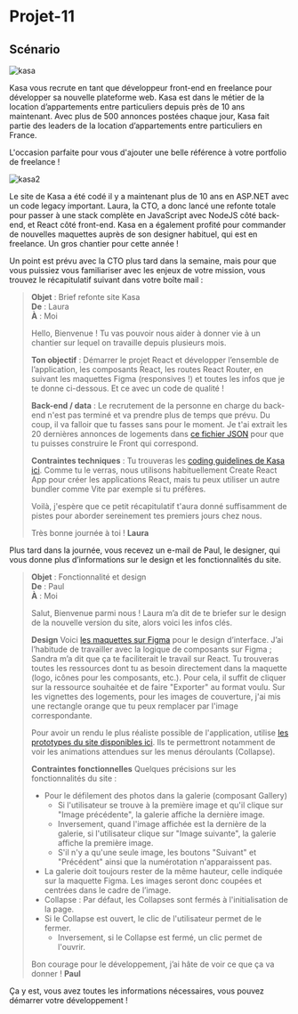 # Projet-11

## Scénario

![kasa](https://user.oc-static.com/upload/2023/10/10/16969371520395_Section%20mission.png)

Kasa vous recrute en tant que développeur front-end en freelance pour développer sa nouvelle plateforme web. Kasa est dans le métier de la location d’appartements entre particuliers depuis près de 10 ans maintenant. Avec plus de 500 annonces postées chaque jour, Kasa fait partie des leaders de la location d’appartements entre particuliers en France.  

L'occasion parfaite pour vous d'ajouter une belle référence à votre portfolio de freelance !

![kasa2](https://user.oc-static.com/upload/2023/04/03/1680512368252_Kasa%20logo.png)  

Le site de Kasa a été codé il y a maintenant plus de 10 ans en ASP.NET avec un code legacy important. Laura, la CTO, a donc lancé une refonte totale pour passer à une stack complète en JavaScript avec NodeJS côté back-end, et React côté front-end. Kasa en a également profité pour commander de nouvelles maquettes auprès de son designer habituel, qui est en freelance. Un gros chantier pour cette année !  

Un point est prévu avec la CTO plus tard dans la semaine, mais pour que vous puissiez vous familiariser avec les enjeux de votre mission, vous trouvez le récapitulatif suivant dans votre boîte mail :  

> **Objet** : Brief refonte site Kasa  
> **De** : Laura  
> **À** : Moi  
>  
> Hello,
> Bienvenue ! Tu vas pouvoir nous aider à donner vie à un chantier sur lequel on travaille depuis plusieurs mois.
>  
> **Ton objectif** : Démarrer le projet React et développer l’ensemble de l’application, les composants React, les routes React Router, en suivant les maquettes Figma (responsives !) et toutes les infos que je te donne ci-dessous. Et ce avec un code de qualité !
>  
> **Back-end / data** : Le recrutement de la personne en charge du back-end n'est pas terminé et va prendre plus de temps que prévu. Du coup, il va falloir que tu fasses sans pour le moment. Je t'ai extrait les 20 dernières annonces de logements dans [ce fichier JSON](https://s3-eu-west-1.amazonaws.com/course.oc-static.com/projects/Front-End+V2/P9+React+1/logements.json) pour que tu puisses construire le Front qui correspond.
>  
> **Contraintes techniques** : Tu trouveras les [coding guidelines de Kasa ici](https://course.oc-static.com/projects/D%C3%A9veloppeur+Web/IW_P8+React+Kasa/Kasa+coding+guidelines+-+IW+-+DW.pdf). Comme tu le verras, nous utilisons habituellement Create React App pour créer les applications React, mais tu peux utiliser un autre bundler comme Vite par exemple si tu préfères.
>  
> Voilà, j'espère que ce petit récapitulatif t'aura donné suffisamment de pistes pour aborder sereinement tes premiers jours chez nous.
>  
> Très bonne journée à toi !
> **Laura**
  
Plus tard dans la journée, vous recevez un e-mail de Paul, le designer, qui vous donne plus d’informations sur le design et les fonctionnalités du site.   
  
> **Objet** : Fonctionnalité et design  
> **De** : Paul  
> **À** : Moi  
>  
> Salut,
> Bienvenue parmi nous ! Laura m’a dit de te briefer sur le design de la nouvelle version du site, alors voici les infos clés.
>  
> **Design**
> Voici [les maquettes sur Figma](https://www.figma.com/design/2BZEoBhyxt5IwZgRn0wGsL/Kasa_FR?node-id=0-1) pour le design d’interface. J’ai l’habitude de travailler avec la logique de composants sur Figma ; Sandra m’a dit que ça te faciliterait le travail sur React. Tu trouveras toutes les ressources dont tu as besoin directement dans la maquette (logo, icônes pour les composants, etc.). Pour cela, il suffit de cliquer sur la ressource souhaitée et de faire "Exporter" au format voulu. Sur les vignettes des logements, pour les images de couverture, j'ai mis une rectangle orange que tu peux remplacer par l'image correspondante.
>  
> Pour avoir un rendu le plus réaliste possible de l'application, utilise [les prototypes du site disponibles ici](https://www.figma.com/proto/2BZEoBhyxt5IwZgRn0wGsL/Kasa_FR?type=design&node-id=3-0&t=x8RBKuR4UiE3hhBW-0&scaling=scale-down&page-id=0%3A1&starting-point-node-id=3%3A0&show-proto-sidebar=1). Ils te permettront notamment de voir les animations attendues sur les menus déroulants (Collapse).
>  
> **Contraintes fonctionnelles**
> Quelques précisions sur les fonctionnalités du site :
> + Pour le défilement des photos dans la galerie (composant Gallery)
>   - Si l'utilisateur se trouve à la première image et qu'il clique sur "Image précédente", la galerie affiche la dernière image.
>   - Inversement, quand l'image affichée est la dernière de la galerie, si l'utilisateur clique sur "Image suivante", la galerie affiche la première image.
>   - S'il n'y a qu'une seule image, les boutons "Suivant" et "Précédent" ainsi que la numérotation n'apparaissent pas.
> + La galerie doit toujours rester de la même hauteur, celle indiquée sur la maquette Figma. Les images seront donc coupées et centrées dans le cadre de l’image.
> + Collapse : Par défaut, les Collapses sont fermés à l'initialisation de la page.
> + Si le Collapse est ouvert, le clic de l'utilisateur permet de le fermer.
>   - Inversement, si le Collapse est fermé, un clic permet de l'ouvrir.
>
> Bon courage pour le développement, j’ai hâte de voir ce que ça va donner !
> **Paul**
  
Ça y est, vous avez toutes les informations nécessaires, vous pouvez démarrer votre développement !
